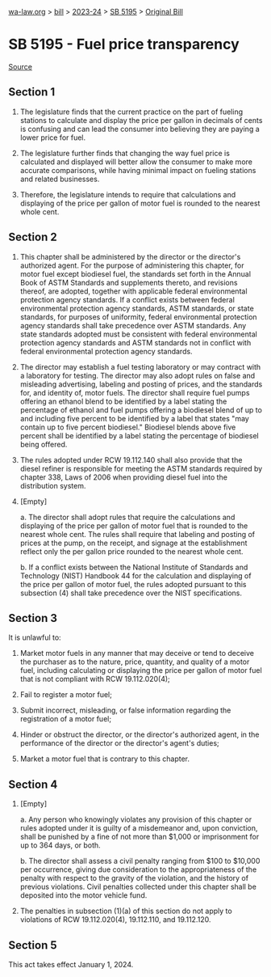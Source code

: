 [wa-law.org](/) > [bill](/bill/) > [2023-24](/bill/2023-24/) > [SB 5195](/bill/2023-24/sb/5195/) > [Original Bill](/bill/2023-24/sb/5195/1/)

# SB 5195 - Fuel price transparency

[Source](http://lawfilesext.leg.wa.gov/biennium/2023-24/Pdf/Bills/Senate%20Bills/5195.pdf)

## Section 1
1. The legislature finds that the current practice on the part of fueling stations to calculate and display the price per gallon in decimals of cents is confusing and can lead the consumer into believing they are paying a lower price for fuel.

2. The legislature further finds that changing the way fuel price is calculated and displayed will better allow the consumer to make more accurate comparisons, while having minimal impact on fueling stations and related businesses.

3. Therefore, the legislature intends to require that calculations and displaying of the price per gallon of motor fuel is rounded to the nearest whole cent.

## Section 2
1. This chapter shall be administered by the director or the director's authorized agent. For the purpose of administering this chapter, for motor fuel except biodiesel fuel, the standards set forth in the Annual Book of ASTM Standards and supplements thereto, and revisions thereof, are adopted, together with applicable federal environmental protection agency standards. If a conflict exists between federal environmental protection agency standards, ASTM standards, or state standards, for purposes of uniformity, federal environmental protection agency standards shall take precedence over ASTM standards. Any state standards adopted must be consistent with federal environmental protection agency standards and ASTM standards not in conflict with federal environmental protection agency standards.

2. The director may establish a fuel testing laboratory or may contract with a laboratory for testing. The director may also adopt rules on false and misleading advertising, labeling and posting of prices, and the standards for, and identity of, motor fuels. The director shall require fuel pumps offering an ethanol blend to be identified by a label stating the percentage of ethanol and fuel pumps offering a biodiesel blend of up to and including five percent to be identified by a label that states "may contain up to five percent biodiesel." Biodiesel blends above five percent shall be identified by a label stating the percentage of biodiesel being offered.

3. The rules adopted under RCW 19.112.140 shall also provide that the diesel refiner is responsible for meeting the ASTM standards required by chapter 338, Laws of 2006 when providing diesel fuel into the distribution system.

4. [Empty]

    a. The director shall adopt rules that require the calculations and displaying of the price per gallon of motor fuel that is rounded to the nearest whole cent. The rules shall require that labeling and posting of prices at the pump, on the receipt, and signage at the establishment reflect only the per gallon price rounded to the nearest whole cent.

    b. If a conflict exists between the National Institute of Standards and Technology (NIST) Handbook 44 for the calculation and displaying of the price per gallon of motor fuel, the rules adopted pursuant to this subsection (4) shall take precedence over the NIST specifications.

## Section 3
It is unlawful to:

1. Market motor fuels in any manner that may deceive or tend to deceive the purchaser as to the nature, price, quantity, and quality of a motor fuel, including calculating or displaying the price per gallon of motor fuel that is not compliant with RCW 19.112.020(4);

2. Fail to register a motor fuel;

3. Submit incorrect, misleading, or false information regarding the registration of a motor fuel;

4. Hinder or obstruct the director, or the director's authorized agent, in the performance of the director or the director's agent's duties;

5. Market a motor fuel that is contrary to this chapter.

## Section 4
1. [Empty]

    a. Any person who knowingly violates any provision of this chapter or rules adopted under it is guilty of a misdemeanor and, upon conviction, shall be punished by a fine of not more than $1,000 or imprisonment for up to 364 days, or both.

    b. The director shall assess a civil penalty ranging from $100 to $10,000 per occurrence, giving due consideration to the appropriateness of the penalty with respect to the gravity of the violation, and the history of previous violations. Civil penalties collected under this chapter shall be deposited into the motor vehicle fund.

2. The penalties in subsection (1)(a) of this section do not apply to violations of RCW 19.112.020(4), 19.112.110, and 19.112.120.

## Section 5
This act takes effect January 1, 2024.
